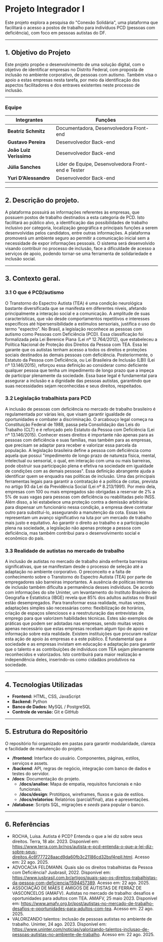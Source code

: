 # Projeto Integrador I

Este projeto explora a pesquisa do "Conexão Solidária", uma plataforma que facilitará o acesso a postos de trabalho para indivíduos PCD (pessoas com deficiência), com foco em pessoas autistas do DF. 

---

## 1. Objetivo do Projeto

Este projeto propõe o desenvolvimento de uma solução digital, com o objetivo de identificar empresas no Distrito Federal, com proposta de inclusão no ambiente corporativo, de pessoas com autismo. Também visa o apoio a estas empresas nesta tarefa, por meio da identificação dos aspectos facilitadores e dos entraves existentes neste processo de inclusão.

---

### Equipe

| Integrantes       | Funções                                           |
|-------------------|---------------------------------------------------|
| **Beatriz Schmitz**  | Documentadora, Desenvolvedora Front-end           |
| **Gustavo Pereira**  | Desenvolvedor Back-end                           |
| **João Luiz Veríssimo** | Desenvolvedor Back-end                       |
| **Júlia Sanches**     | Líder de Equipe, Desenvolvedora Front-end e Tester |
| **Yuri D’Alessandro** | Desenvolvedor Back-end                         |

---

## 2. Descrição do projeto.

A plataforma possuirá as informações referentes às empresas, que possuem postos de trabalho destinados a esta categoria de PCD.  Isto facilitará ao público alvo, a identificação das possibilidades de trabalho inclusivo por categoria, localização geográfica e principais funções a serem desenvolvidas pelos candidatos, entre outras informações. A plataforma promoverá um ambiente seguro ao permitir a comunicação inicial sem a necessidade de expor informações pessoais. O sistema será desenvolvido visando contribuir no processo de inclusão, face a dificuldade de acesso a serviços de apoio, podendo tornar-se uma ferramenta de solidariedade e inclusão social.

---

## 3. Contexto geral.

### 3.1 O que é PCD/autismo

O Transtorno do Espectro Autista (TEA) é uma condição neurológica bastante diversificada que se manifesta em diferentes níveis, afetando principalmente a interação social e a comunicação. A amplitude de suas características, que vão desde comportamentos repetitivos e interesses específicos até hipersensibilidade a estímulos sensoriais, justifica o uso do termo "espectro".
No Brasil, a legislação reconhece as pessoas com autismo como Pessoas com Deficiência (PCD). Essa classificação foi formalizada pela Lei Berenice Piana (Lei nº 12.764/2012), que estabeleceu a Política Nacional de Proteção dos Direitos da Pessoa com TEA. Essa lei garante que os autistas tenham acesso a todos os direitos e proteções sociais destinados às demais pessoas com deficiência.
Posteriormente, o Estatuto da Pessoa com Deficiência, ou Lei Brasileira de Inclusão (LBI) (Lei nº 13.146/2015), reforçou essa definição ao considerar como deficiente qualquer pessoa que tenha um impedimento de longo prazo que a impeça de participar plenamente da sociedade. Essa base legal é fundamental para assegurar a inclusão e a dignidade das pessoas autistas, garantindo que suas necessidades sejam reconhecidas e seus direitos, respeitados.

### 3.2 Legislação trabalhista para PCD

A inclusão de pessoas com deficiência no mercado de trabalho brasileiro é regulamentada por várias leis, que visam garantir igualdade de oportunidades e combater a discriminação. O arcabouço legal começa na Constituição Federal de 1988, passa pela Consolidação das Leis do Trabalho (CLT) e é reforçado pelo Estatuto da Pessoa com Deficiência (Lei nº 13.146/2015). Conhecer esses direitos é importante não apenas para as pessoas com deficiência e suas famílias, mas também para as empresas, que precisam se adaptar para receber e valorizar essa parcela da população.
A legislação brasileira define a pessoa com deficiência como aquela que possui "impedimento de longo prazo de natureza física, mental, intelectual ou sensorial, o qual, em interação com uma ou mais barreiras, pode obstruir sua participação plena e efetiva na sociedade em igualdade de condições com as demais pessoas". Essa definição abrangente ajuda a identificar quem se enquadra nas políticas de inclusão.
Uma das principais ferramentas legais para garantir a contratação é a política de cotas, prevista no artigo 93 da Lei da Previdência Social (Lei nº 8.213/1991). Por meio dela, empresas com 100 ou mais empregados são obrigadas a reservar de 2% a 5% de suas vagas para pessoas com deficiência ou reabilitadas pelo INSS. Além disso, a lei estabelece uma proteção contra a demissão arbitrária: para dispensar um funcionário nessa condição, a empresa deve contratar outro para substituí-lo, assegurando a manutenção da cota.
Essas leis representam um avanço significativo na luta por um mercado de trabalho mais justo e equitativo. Ao garantir o direito ao trabalho e a participação plena na sociedade, a legislação não apenas protege a pessoa com deficiência, mas também contribui para o desenvolvimento social e econômico do país.

### 3.3 Realidade de autistas no mercado de trabalho

A inclusão de autistas no mercado de trabalho ainda enfrenta barreiras significativas, que se manifestam desde o processo de seleção até a adaptação no ambiente corporativo. 
O preconceito e a falta de conhecimento sobre o Transtorno do Espectro Autista (TEA) por parte de empregadores são barreiras importantes. A ausência de políticas internas de inclusão também dificulta a permanência desses indivíduos. De acordo com informações do site Uninter, um levantamento do Instituto Brasileiro de Geografia e Estatística (IBGE) revela que 85% dos adultos autistas no Brasil estão desempregados. Para transformar essa realidade, muitas vezes, adaptações simples são necessárias como: flexibilização de horários, criação de espaços silenciosos e a reestruturação das entrevistas de emprego para que valorizem habilidades técnicas. Estes são exemplos de práticas que podem ser adotadas nas empresas, sendo muitas vezes apenas necessário que estas empresas recebam algum tipo de apoio e informação sobre esta realidade. Existem instituições que procuram realizar esta ação de apoio às empresas e a este público. 
É fundamental que a sociedade e as empresas invistam em educação e adaptação para garantir que o talento e as contribuições de indivíduos com TEA sejam plenamente reconhecidos e valorizados. Isto contribuirá para maior realização e independência deles, inserindo-os como cidadãos produtivos na sociedade.

---

## 4. Tecnologias Utilizadas

- **Frontend:** HTML, CSS, JavaScript
- **Backend:** Python
- **Banco de Dados:** MySQL / PostgreSQL
- **Controle de versão:** Git e GitHub

---

## 5. Estrutura do Repositório

O repositório foi organizado em pastas para garantir modularidade, clareza e facilidade de manutenção do projeto. 

- **/frontend**: Interface do usuário. Componentes, páginas, estilos, serviços e assets.
- **/backend**: API, regras de negócio, integração com banco de dados e testes do servidor.
- **/docs**: Documentação do projeto.
  - **/docs/analise**: Mapa de empatia, requisitos funcionais e não funcionais.
  - **/docs/design**: Protótipos, wireframes, fluxos e guia de estilos.
  - **/docs/relatorios**: Relatórios (parcial/final), atas e apresentações.
-  **/database**: Scripts SQL, migrações e *seeds* para popular o banco.

---

## 6. Referências

- ROCHA, Luísa. Autista é PCD? Entenda o que a lei diz sobre seus direitos. Terra, 18 abr. 2023. Disponível em: https://www.terra.com.br/nos/autista-e-pcd-entenda-o-que-a-lei-diz-sobre-seus-direitos,4c6f777228aacd9da60fb3c21186cd32bsf4npll.html. Acesso em: 22 ago. 2025.
- ADVOCACIA FELDMANN. Quais são os direitos trabalhistas da Pessoa com Deficiência? Jusbrasil, 2022. Disponível em: https://www.jusbrasil.com.br/artigos/quais-sao-os-direitos-trabalhistas-da-pessoa-com-deficiencia/1594457389. Acesso em: 22 ago. 2025.
- ASSOCIAÇÃO DE MÃES E AMIGOS DE AUTISTAS DE FERRAZ DE VASCONCELOS (AMAFV). Autistas no mercado de trabalho: desafios e oportunidades para adultos com TEA. AMAFV, 25 maio 2023. Disponível em: https://www.amafv.org.br/post/autistas-no-mercado-de-trabalho-desafios-e-oportunidades-para-adultos-com-tea. Acesso em: 22 ago. 2025.
- VALORIZANDO talentos: inclusão de pessoas autistas no ambiente de trabalho. Uninter, 24 ago. 2023. Disponível em: https://www.uninter.com/noticias/valorizando-talentos-inclusao-de-pessoas-autistas-no-ambiente-de-trabalho. Acesso em: 22 ago. 2025.
